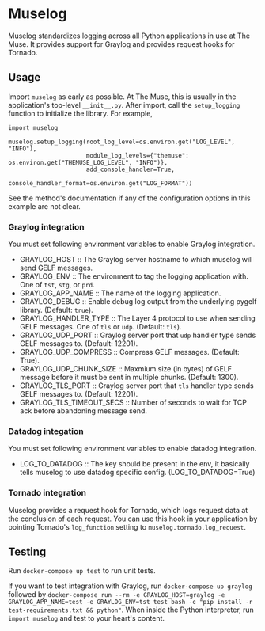 # Muselog #

Muselog standardizes logging across all Python applications in use at The Muse. It provides support
for Graylog and provides request hooks for Tornado.

## Usage

Import `muselog` as early as possible. At The Muse, this is usually in the application's top-level `__init__.py`.
After import, call the `setup_logging` function to initialize the library. For example,

```
import muselog

muselog.setup_logging(root_log_level=os.environ.get("LOG_LEVEL", "INFO"),
                      module_log_levels={"themuse": os.environ.get("THEMUSE_LOG_LEVEL", "INFO")},
                      add_console_handler=True,
                      console_handler_format=os.environ.get("LOG_FORMAT"))
```

See the method's documentation if any of the configuration options in this example are not clear.

### Graylog integration
You must set following environment variables to enable Graylog integration.

- GRAYLOG_HOST              :: The Graylog server hostname to which muselog will send GELF messages.
- GRAYLOG_ENV               :: The environment to tag the logging application with. One of `tst`, `stg`, or `prd`.
- GRAYLOG_APP_NAME          :: The name of the logging application.
- GRAYLOG_DEBUG             :: Enable debug log output from the underlying pygelf library. (Default: `true`).
- GRAYLOG_HANDLER_TYPE      :: The Layer 4 protocol to use when sending GELF messages. One of `tls` or `udp`. (Default: `tls`).
- GRAYLOG_UDP_PORT          :: Graylog server port that `udp` handler type sends GELF messages to. (Default: 12201).
- GRAYLOG_UDP_COMPRESS      :: Compress GELF messages. (Default: True).
- GRAYLOG_UDP_CHUNK_SIZE    :: Maxmium size (in bytes) of GELF message before it must be sent in multiple chunks. (Default: 1300).
- GRAYLOG_TLS_PORT          :: Graylog server port that `tls` handler type sends GELF messages to. (Default: 12201).
- GRAYLOG_TLS_TIMEOUT_SECS  :: Number of seconds to wait for TCP ack before abandoning message send.

### Datadog integation
You must set following environment variables to enable datadog integration.

- LOG_TO_DATADOG            :: The key should be present in the env, it basically tells muselog to use datadog specific config. (LOG_TO_DATADOG=True)

### Tornado integration
Muselog provides a request hook for Tornado, which logs request data at the conclusion of each request.
You can use this hook in your application by pointing Tornado's `log_function` setting to `muselog.tornado.log_request`.

## Testing

Run `docker-compose up test` to run unit tests.

If you want to test integration with Graylog, run `docker-compose up graylog` followed by
`docker-compose run --rm -e GRAYLOG_HOST=graylog -e GRAYLOG_APP_NAME=test -e GRAYLOG_ENV=tst test bash -c "pip install -r test-requirements.txt && python"`. When inside the Python interpreter, run `import muselog` and test
to your heart's content.
